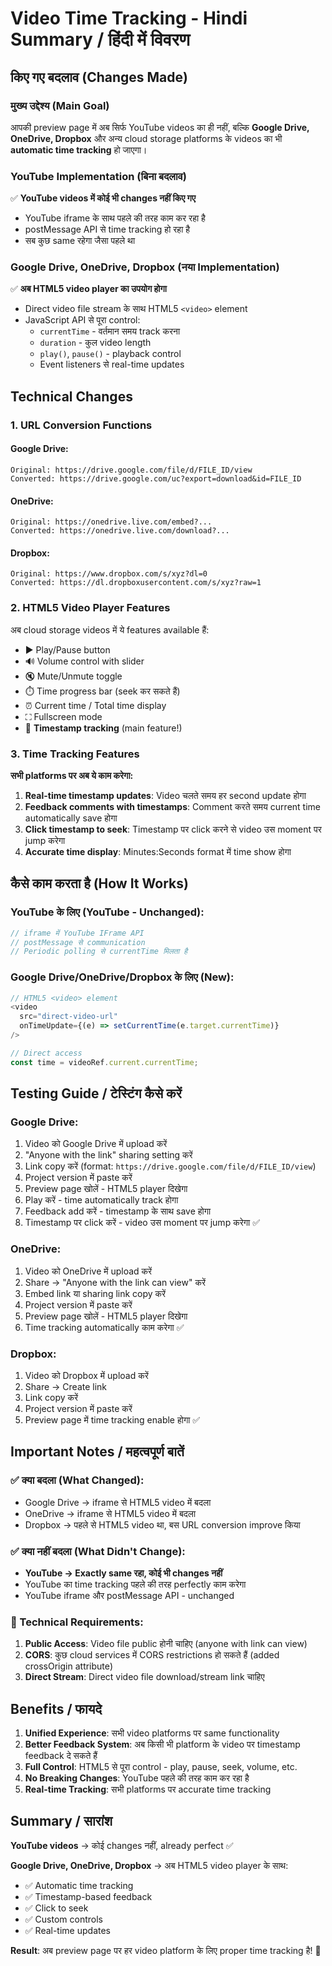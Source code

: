 # Video Time Tracking - Hindi Summary / हिंदी में विवरण

## किए गए बदलाव (Changes Made)

### मुख्य उद्देश्य (Main Goal)
आपकी preview page में अब सिर्फ YouTube videos का ही नहीं, बल्कि **Google Drive, OneDrive, Dropbox** और अन्य cloud storage platforms के videos का भी **automatic time tracking** हो जाएगा।

### YouTube Implementation (बिना बदलाव)
✅ **YouTube videos में कोई भी changes नहीं किए गए**
- YouTube iframe के साथ पहले की तरह काम कर रहा है
- postMessage API से time tracking हो रहा है
- सब कुछ same रहेगा जैसा पहले था

### Google Drive, OneDrive, Dropbox (नया Implementation)
✅ **अब HTML5 video player का उपयोग होगा**
- Direct video file stream के साथ HTML5 `<video>` element
- JavaScript API से पूरा control:
  - `currentTime` - वर्तमान समय track करना
  - `duration` - कुल video length
  - `play()`, `pause()` - playback control
  - Event listeners से real-time updates

## Technical Changes

### 1. URL Conversion Functions

#### Google Drive:
```
Original: https://drive.google.com/file/d/FILE_ID/view
Converted: https://drive.google.com/uc?export=download&id=FILE_ID
```

#### OneDrive:
```
Original: https://onedrive.live.com/embed?...
Converted: https://onedrive.live.com/download?...
```

#### Dropbox:
```
Original: https://www.dropbox.com/s/xyz?dl=0
Converted: https://dl.dropboxusercontent.com/s/xyz?raw=1
```

### 2. HTML5 Video Player Features

अब cloud storage videos में ये features available हैं:
- ▶️ Play/Pause button
- 🔊 Volume control with slider
- 🔇 Mute/Unmute toggle
- ⏱️ Time progress bar (seek कर सकते हैं)
- ⏰ Current time / Total time display
- ⛶ Fullscreen mode
- 📍 **Timestamp tracking** (main feature!)

### 3. Time Tracking Features

**सभी platforms पर अब ये काम करेगा:**

1. **Real-time timestamp updates**: Video चलते समय हर second update होगा
2. **Feedback comments with timestamps**: Comment करते समय current time automatically save होगा
3. **Click timestamp to seek**: Timestamp पर click करने से video उस moment पर jump करेगा
4. **Accurate time display**: Minutes:Seconds format में time show होगा

## कैसे काम करता है (How It Works)

### YouTube के लिए (YouTube - Unchanged):
```typescript
// iframe में YouTube IFrame API
// postMessage से communication
// Periodic polling से currentTime मिलता है
```

### Google Drive/OneDrive/Dropbox के लिए (New):
```typescript
// HTML5 <video> element
<video 
  src="direct-video-url"
  onTimeUpdate={(e) => setCurrentTime(e.target.currentTime)}
/>

// Direct access
const time = videoRef.current.currentTime;
```

## Testing Guide / टेस्टिंग कैसे करें

### Google Drive:
1. Video को Google Drive में upload करें
2. "Anyone with the link" sharing setting करें
3. Link copy करें (format: `https://drive.google.com/file/d/FILE_ID/view`)
4. Project version में paste करें
5. Preview page खोलें - HTML5 player दिखेगा
6. Play करें - time automatically track होगा
7. Feedback add करें - timestamp के साथ save होगा
8. Timestamp पर click करें - video उस moment पर jump करेगा ✅

### OneDrive:
1. Video को OneDrive में upload करें
2. Share → "Anyone with the link can view" करें
3. Embed link या sharing link copy करें
4. Project version में paste करें
5. Preview page खोलें - HTML5 player दिखेगा
6. Time tracking automatically काम करेगा ✅

### Dropbox:
1. Video को Dropbox में upload करें
2. Share → Create link
3. Link copy करें
4. Project version में paste करें
5. Preview page में time tracking enable होगा ✅

## Important Notes / महत्वपूर्ण बातें

### ✅ क्या बदला (What Changed):
- Google Drive → iframe से HTML5 video में बदला
- OneDrive → iframe से HTML5 video में बदला
- Dropbox → पहले से HTML5 video था, बस URL conversion improve किया

### ✅ क्या नहीं बदला (What Didn't Change):
- **YouTube → Exactly same रहा, कोई भी changes नहीं**
- YouTube का time tracking पहले की तरह perfectly काम करेगा
- YouTube iframe और postMessage API - unchanged

### 🔧 Technical Requirements:
1. **Public Access**: Video file public होनी चाहिए (anyone with link can view)
2. **CORS**: कुछ cloud services में CORS restrictions हो सकते हैं (added crossOrigin attribute)
3. **Direct Stream**: Direct video file download/stream link चाहिए

## Benefits / फायदे

1. **Unified Experience**: सभी video platforms पर same functionality
2. **Better Feedback System**: अब किसी भी platform के video पर timestamp feedback दे सकते हैं
3. **Full Control**: HTML5 से पूरा control - play, pause, seek, volume, etc.
4. **No Breaking Changes**: YouTube पहले की तरह काम कर रहा है
5. **Real-time Tracking**: सभी platforms पर accurate time tracking

## Summary / सारांश

**YouTube videos** → कोई changes नहीं, already perfect ✅

**Google Drive, OneDrive, Dropbox** → अब HTML5 video player के साथ:
- ✅ Automatic time tracking
- ✅ Timestamp-based feedback
- ✅ Click to seek
- ✅ Custom controls
- ✅ Real-time updates

**Result**: अब preview page पर हर video platform के लिए proper time tracking है! 🎉

